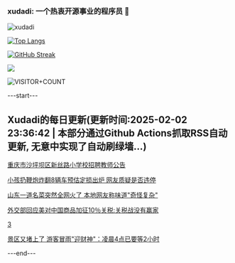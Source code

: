 ### xudadi: 一个热衷开源事业的程序员 👋

![xudadi](https://github-readme-stats-git-masterorgs-github-readme-stats-team.vercel.app/api?username=xudadi)

[![Top Langs](https://github-readme-stats.vercel.app/api/top-langs/?username=xudadi)](https://github.com/anuraghazra/github-readme-stats)

[![GitHub Streak](https://streak-stats.demolab.com?user=xudadi&locale=zh_Hans)](https://git.io/streak-stats)

![](https://raw.githubusercontent.com/xudadi/xudadi/main/assets/github-contribution-grid-snake.svg)

![VISITOR+COUNT](https://komarev.com/ghpvc/?username=xudadi&label=VISITOR+COUNT)


---start---

## Xudadi的每日更新(更新时间:2025-02-02 23:36:42 | 本部分通过Github Actions抓取RSS自动更新, 无意中实现了自动刷绿墙...)

[重庆市沙坪坝区新丝路小学校招聘教师公告](https://www.gongkaoleida.com/article/2277560)

[小孩扔鞭炮炸翻8辆车预估定损出炉 网友质疑是否违停](https://m.163.com/news/article/JND89VEP053469M5.html)

[山东一道名菜突然全网火了 本地网友称味道"奇怪复杂"](https://m.163.com/news/article/JND4M06B0001899O.html)

[外交部回应美对中国商品加征10％关税:关税战没有赢家](https://m.163.com/news/article/JNCVO2RH000189PS.html)

[3](https://m.163.com/touch/news/sub/domestic)

[景区又堵上了 游客冒雨"迎财神"：凌晨4点已要等2小时](https://m.163.com/news/article/JNCTG2R40514R9OJ.html)

---end---
